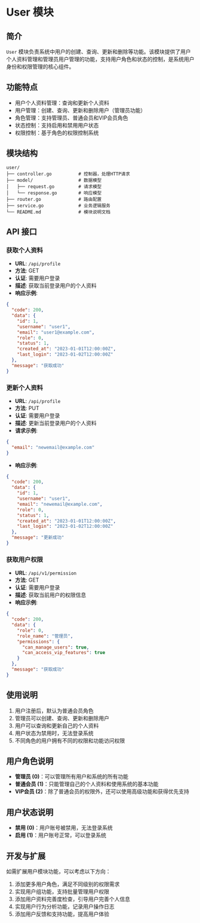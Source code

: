 # User 模块

## 简介

`User` 模块负责系统中用户的创建、查询、更新和删除等功能。该模块提供了用户个人资料管理和管理员用户管理的功能，支持用户角色和状态的控制，是系统用户身份和权限管理的核心组件。

## 功能特点

- 用户个人资料管理：查询和更新个人资料
- 用户管理：创建、查询、更新和删除用户（管理员功能）
- 角色管理：支持管理员、普通会员和VIP会员角色
- 状态控制：支持启用和禁用用户状态
- 权限控制：基于角色的权限控制系统

## 模块结构

```
user/
├── controller.go          # 控制器，处理HTTP请求
├── model/                 # 数据模型
│   ├── request.go         # 请求模型
│   └── response.go        # 响应模型
├── router.go              # 路由配置
├── service.go             # 业务逻辑服务
└── README.md              # 模块说明文档
```

## API 接口

### 获取个人资料

- **URL**: `/api/profile`
- **方法**: GET
- **认证**: 需要用户登录
- **描述**: 获取当前登录用户的个人资料
- **响应示例**:

```json
{
  "code": 200,
  "data": {
    "id": 1,
    "username": "user1",
    "email": "user1@example.com",
    "role": 0,
    "status": 1,
    "created_at": "2023-01-01T12:00:00Z",
    "last_login": "2023-01-02T12:00:00Z"
  },
  "message": "获取成功"
}
```

### 更新个人资料

- **URL**: `/api/profile`
- **方法**: PUT
- **认证**: 需要用户登录
- **描述**: 更新当前登录用户的个人资料
- **请求示例**:

```json
{
  "email": "newemail@example.com"
}
```

- **响应示例**:

```json
{
  "code": 200,
  "data": {
    "id": 1,
    "username": "user1",
    "email": "newemail@example.com",
    "role": 0,
    "status": 1,
    "created_at": "2023-01-01T12:00:00Z",
    "last_login": "2023-01-02T12:00:00Z"
  },
  "message": "更新成功"
}
```

### 获取用户权限

- **URL**: `/api/v1/permission`
- **方法**: GET
- **认证**: 需要用户登录
- **描述**: 获取当前用户的权限信息
- **响应示例**:

```json
{
  "code": 200,
  "data": {
    "role": 0,
    "role_name": "管理员",
    "permissions": {
      "can_manage_users": true,
      "can_access_vip_features": true
    }
  },
  "message": "获取成功"
}
```

## 使用说明

1. 用户注册后，默认为普通会员角色
2. 管理员可以创建、查询、更新和删除用户
3. 用户可以查询和更新自己的个人资料
4. 用户状态为禁用时，无法登录系统
5. 不同角色的用户拥有不同的权限和功能访问权限

## 用户角色说明

- **管理员 (0)**：可以管理所有用户和系统的所有功能
- **普通会员 (1)**：只能管理自己的个人资料和使用系统的基本功能
- **VIP会员 (2)**：除了普通会员的权限外，还可以使用高级功能和获得优先支持

## 用户状态说明

- **禁用 (0)**：用户账号被禁用，无法登录系统
- **启用 (1)**：用户账号正常，可以登录系统

## 开发与扩展

如需扩展用户模块功能，可以考虑以下方向：

1. 添加更多用户角色，满足不同级别的权限需求
2. 实现用户组功能，支持批量管理用户权限
3. 添加用户资料完善度检查，引导用户完善个人信息
4. 实现用户行为分析功能，记录用户操作日志
5. 添加用户反馈和支持功能，提高用户体验
